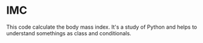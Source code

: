 # IMC
This code calculate the body mass index. It's a study of Python and helps to understand somethings as class and conditionals.
